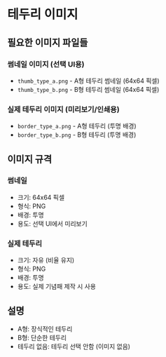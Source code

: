 # 테두리 이미지

## 필요한 이미지 파일들

### 썸네일 이미지 (선택 UI용)
- `thumb_type_a.png` - A형 테두리 썸네일 (64x64 픽셀)
- `thumb_type_b.png` - B형 테두리 썸네일 (64x64 픽셀)

### 실제 테두리 이미지 (미리보기/인쇄용)
- `border_type_a.png` - A형 테두리 (투명 배경)
- `border_type_b.png` - B형 테두리 (투명 배경)

## 이미지 규격

### 썸네일
- 크기: 64x64 픽셀
- 형식: PNG
- 배경: 투명
- 용도: 선택 UI에서 미리보기

### 실제 테두리  
- 크기: 자유 (비율 유지)
- 형식: PNG
- 배경: 투명
- 용도: 실제 기념패 제작 시 사용

## 설명

- A형: 장식적인 테두리
- B형: 단순한 테두리
- 테두리 없음: 테두리 선택 안함 (이미지 없음)